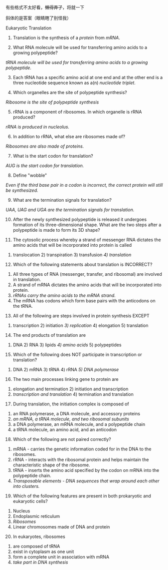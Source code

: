 有些格式不太好看，~~懒得弄了~~，将就一下

斜体的是答案（眼睛瞎了别怪我）

Eukaryotic Translation

1. Translation is the synthesis of a _protein_ from _mRNA_.

2. What RNA molecule will be used for transferring amino acids to a growing polypeptide?

_tRNA molecule will be used for transferring amino acids to a growing polypeptide._

3. Each tRNA has a specific amino acid at one end and at the other end is a three nucleotide sequence known as a(n) _nucleotide triplet_.

4. Which organelles are the site of polypeptide synthesis?

_Ribosome is the site of polypeptide synthesis_

5. rRNA is a component of ribosomes. In which organelle is rRNA produced?

_rRNA is produced in nucleolus._

6. In addition to rRNA, what else are ribosomes made of?

_Ribosomes are also made of proteins._

7. What is the start codon for translation?

_AUG is the start codon for translation._

8. Define "wobble"

_Even if the third base pair in a codon is incorrect, the correct protein will still be synthesized._

9. What are the termination signals for translation?

_UAA, UAG and UGA are the termination signals for translation._

10. After the newly synthesized polypeptide is released it undergoes formation of its three-dimensional shape. What are the two steps after a polypeptide is made to form its 3D shape?


11. The cytosolic process whereby a strand of messenger RNA dictates the amino acids that will be incorporated into protein is called

1) translocation			2) transpiration		3) transfusion		_4) translation_

12. Which of the following statements about translation is INCORRECT?

1) All three types of RNA (messenger, transfer, and ribosomal) are involved in translation.
2) A strand of mRNA dictates the amino acids that will be incorporated into protein. 
3) _rRNAs carry the amino acids to the mRNA strand._
4) The mRNA has codons which form base pairs with the anticodons on the tRNA.

13. All of the following are steps involved in protein synthesis EXCEPT

1) transcription		2) initiation		_3) replication_		4) elongation		5) translation

14. The end products of translation are

1) DNA			2) RNA			3) lipids			_4) amino acids_			5) polypeptides

15. Which of the following does NOT participate in transcription or translation?

1) DNA			2) mRNA			3) tRNA			4) rRNA		_5) DNA polymerase_

16. The two main processes linking gene to protein are

1) elongation and termination					2) initiation and transcription
3) _transcription and translation_				4) termination and translation

17. During translation, the initiation complex is composed of

1) an RNA polymerase, a DNA molecule, and accessory proteins
2) _an mRNA, a tRNA molecule, and two ribosomal subunits_
3) a DNA polymerase, an mRNA molecule, and a polypeptide chain
4) a tRNA molecule, an amino acid, and an anticodon

18. Which of the following are not paired correctly?

1) mRNA - carries the genetic information coded for in the DNA to the ribosomes.
2) rRNA - interacts with the ribosomal protein and helps maintain the characteristic shape of the ribosome.
3) tRNA - inserts the amino acid specified by the codon on mRNA into the polypeptide chain.
4) _Transposable elements - DNA sequences that wrap around each other into clusters._

19. Which of the following features are present in both prokaryotic and eukaryotic cells?

1) Nucleus
2) Endoplasmic reticulum
3) _Ribosomes_
4) Linear chromosomes made of DNA and protein

20. In eukaryotes, ribosomes

1) are composed of tRNA
2) exist in cytoplasm as one unit
3) form a complete unit in association with mRNA
4) _take part in DNA synthesis_
